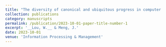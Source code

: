 ```yaml
---
title: "The diversity of canonical and ubiquitous progress in computer vision: A dynamic topic modeling approach."
collection: publications
category: manuscripts
permalink: /publication/2023-10-01-paper-title-number-1
excerpt: '__Lou, W.__ & Meng, J.'
date: 2023-10-01
venue: 'Information Processing & Management'
---
```

﻿
